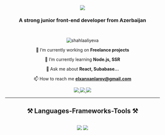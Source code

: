 
<h1 align="center">
    <img src="https://readme-typing-svg.herokuapp.com/?font=Righteous&size=35&center=true&vCenter=true&width=500&height=70&duration=4000&lines=Hi+There!+👋;+I'm+Elkhan+Khanlarov!;" />
</h1>

<h3 align="center">A strong junior front-end developer from Azerbaijan</h3>

<br/>

<p align="center"> <img src="https://komarev.com/ghpvc/?username=shahlaaliyeva&label=Profile%20views&color=0e75b6&style=flat" alt="shahlaaliyeva" /> </p>

<div align="center">
  
  🔭 I’m currently working on **Freelance projects**
   
  🌱 I’m currently learning **Node.js, SSR**
  
  💬 Ask me about **React, Subabase...**
  
  📫 How to reach me **elxanxanlarov@gmail.com**
  
 </div>

<div align="center"> 
  <a href="mailto:elxanxanlarov@gmail.com">
    <img src="https://img.shields.io/badge/Gmail-333333?style=for-the-badge&logo=gmail&logoColor=red" />
  </a>
  <a href="https://www.linkedin.com/in/elkhan-khanlarov-a9673028b/" target="_blank">
    <img src="https://img.shields.io/badge/LinkedIn-0077B5?style=for-the-badge&logo=linkedin&logoColor=white" target="_blank" />
  </a>
  <a href="https://khanlarov-portfolio.netlify.app" target="_blank">
     <img src="https://img.shields.io/badge/Portfolio-FF5722?style=for-the-badge&logo=todoist&logoColor=white" target="_blank" />
  </a>
</div>

<hr/>

<h2 align="center">⚒️ Languages-Frameworks-Tools ⚒️</h2>
<br/>
<div align="center">
    <img src="https://skillicons.dev/icons?i=vscode,html,css,scss,bootstrap,javascript,typescript,nodejs,react,redux,tailwind,express" />
    <img src="https://skillicons.dev/icons?i=git,github,githubactions,figma,powershell,regex,babel,vite,mongodb" /><br>
</div>
<br/>

